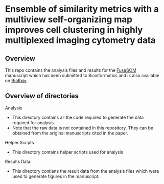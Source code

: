 Ensemble of similarity metrics with a multiview self-organizing map improves cell clustering in highly multiplexed imaging cytometry data
======================================================

Overview
--------

This repo contains the analysis files and results for the [FuseSOM](https://github.com/ecool50/FuseSOM) manuscript which has been submitted to Bioinformatics and is also available on [BioRxiv](https://www.biorxiv.org/content/10.1101/2023.01.18.524659v1).

Overview of directories
--------

Analysis
- This directory contains all the code required to generate the data required for analysis.
- Note that the raw data is not contained in this repository. They can be obtained from the original manuscripts cited in the paper.

Helper Scripts
- This directory contains helper scripts used for analysis

Results Data
- This directory contians the result data from the analysis files which were used to generate figures in the manuscript.